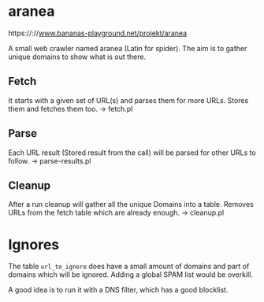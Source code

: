 # aranea

https://://www.bananas-playground.net/projekt/aranea

A small web crawler named aranea (Latin for spider).
The aim is to gather unique domains to show what is out there.

## Fetch

It starts with a given set of URL(s) and parses them for more
URLs. Stores them and fetches them too.
-> fetch.pl

## Parse

Each URL result (Stored result from the call) will be parsed
for other URLs to follow.
-> parse-results.pl

## Cleanup

After a run cleanup will gather all the unique Domains into
a table. Removes URLs from the fetch table which are already
enough.
-> cleanup.pl

# Ignores

The table `url_to_ignore` does have a small amount of domains and part of domains which will be ignored.
Adding a global SPAM list would be overkill.

A good idea is to run it with a DNS filter, which has a good blocklist.
